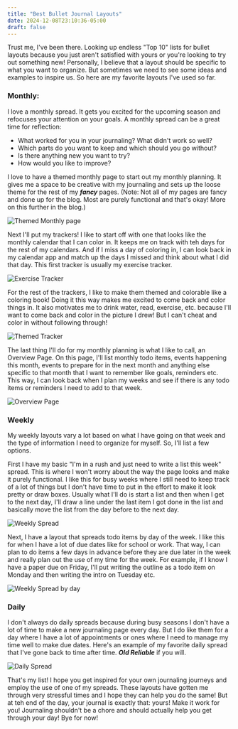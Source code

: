 ```yaml
---
title: "Best Bullet Journal Layouts"
date: 2024-12-08T23:10:36-05:00
draft: false
---
```



Trust me, I've been there. Looking up endless "Top 10" lists for bullet layouts because you just aren't satisfied with yours or you're looking to try out something new! Personally, I believe that a layout should be specific to what you want to organize. But sometimes we need to see some ideas and examples to inspire us. So here are my favorite layouts I've used so far. 

### Monthly: 
I love a monthly spread. It gets you excited for the upcoming season and refocuses your attention on your goals. A monthly spread can be a great time for reflection: 
- What worked for you in your journaling? What didn't work so well? 
- Which parts do you want to keep and which should you go without? 
- Is there anything new you want to try? 
- How would you like to improve? 

I love to have a themed monthly page to start out my monthly planning. It gives me a space to be creative with my journaling and sets up the loose theme for the rest of my ***fancy*** pages. (Note: Not all of my pages are fancy and done up for the blog. Most are purely functional and that's okay! More on this further in the blog.)

![Themed Monthly page](content\pictures\monthly_themed.jpg)

Next I'll put my trackers! I like to start off with one that looks like the monthly calendar that I can color in. It keeps me on track with teh days for the rest of my calendars. And if I miss a day of coloring in, I can look back in my calendar app and match up the days I missed and think about what I did that day. This first tracker is usually my exercise tracker. 

![Exercise Tracker](content\pictures\exercise_tracker.jpg)

For the rest of the trackers, I like to make them themed and colorable like a coloring book! Doing it this way makes me excited to come back and color things in. It also motivates me to drink water, read, exercise, etc. because I'll want to come back and color in the picture I drew! But I can't cheat and color in without following through! 

![Themed Tracker](content\pictures\Themed_tracker.jpg)

The last thing I'll do for my monthly planning is what I like to call, an Overview Page. On this page, I'll list monthly todo items, events happening this month, events to prepare for in the next month and anything else specific to that month that I want to remember like goals, reminders etc. This way, I can look back when I plan my weeks and see if there is any todo items or reminders I need to add to that week.

![Overview Page](content\pictures\overview_page.jpg)

### Weekly

My weekly layouts vary a lot based on what I have going on that week and the type of information I need to organize for myself. So, I'll list a few options. 

First I have my basic "I'm in a rush and just need to write a list this week" spread. This is where I won't worry about the way the page looks and make it purely functional. I like this for busy weeks where I still need to keep track of a lot of things but I don't have time to put in the effort to make it look pretty or draw boxes. Usually what I'll do is start a list and then when I get to the next day, I'll draw a line under the last item I got done in the list and basically move the list from the day before to the next day. 

![Weekly Spread](content\pictures\weekly_spread.jpg)

Next, I have a layout that spreads todo items by day of the week. I like this for when I have a lot of due dates like for school or work. That way, I can plan to do items a few days in advance before they are due later in the week and really plan out the use of my time for the week. For example, if I know I have a paper due on Friday, I'll put writing the outline as a todo item on Monday and then writing the intro on Tuesday etc. 

![Weekly Spread by day](content\pictures\week_by_day.jpg)

### Daily

I don't always do daily spreads because during busy seasons I don't have a lot of time to make a new journaling page every day. But I do like them for a day where I have a lot of appointments or ones where I need to manage my time well to make due dates. Here's an example of my favorite daily spread that I've gone back to time after time. ***Old Reliable*** if you will. 

![Daily Spread](content\pictures\daily_spread.jpg)

That's my list! I hope you get inspired for your own journaling journeys and employ the use of one of my spreads. These layouts have gotten me through very stressful times and I hope they can help you do the same! But at teh end of the day, your journal is exactly that: yours! Make it work for you! Journaling shouldn't be a chore and should actually help you get through your day! Bye for now! 